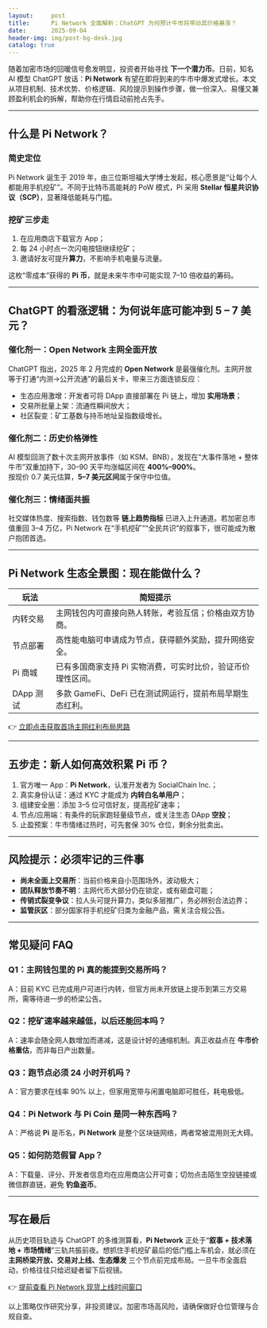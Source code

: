 ```yaml
---
layout:     post
title:      Pi Network 全面解析：ChatGPT 为何预计牛市将带动其价格暴涨？
date:       2025-09-04
header-img: img/post-bg-desk.jpg
catalog: true
---
```


随着加密市场的回暖信号愈发明显，投资者开始寻找 **下一个潜力币**。日前，知名 AI 模型 ChatGPT 放话：**Pi Network** 有望在即将到来的牛市中爆发式增长。本文从项目机制、技术优势、价格逻辑、风险提示到操作步骤，做一份深入、易懂又兼顾盈利机会的拆解，帮助你在行情启动前抢占先手。

---

## 什么是 Pi Network？

### 简史定位
Pi Network 诞生于 2019 年，由三位斯坦福大学博士发起，核心愿景是“让每个人都能用手机挖矿”。不同于比特币高能耗的 PoW 模式，Pi 采用 **Stellar 恒星共识协议（SCP）**，显著降低能耗与门槛。

### 挖矿三步走
1. 在应用商店下载官方 App；
2. 每 24 小时点一次闪电按钮继续挖矿；
3. 邀请好友可提升**算力**，不影响手机电量与流量。

这枚“零成本”获得的 **Pi 币**，就是未来牛市中可能实现 7–10 倍收益的筹码。

---

## ChatGPT 的看涨逻辑：为何说年底可能冲到 5 – 7 美元？

### 催化剂一：Open Network 主网全面开放
ChatGPT 指出，2025 年 2 月完成的 **Open Network** 是最强催化剂。主网开放等于打通“内测→公开流通”的最后关卡，带来三方面连锁反应：  
- 生态应用激增：开发者可将 DApp 直接部署在 Pi 链上，增加 **实用场景**；  
- 交易所批量上架：流通性瞬间放大；  
- 社区裂变：矿工基数与持币地址呈指数级增长。

### 催化剂二：历史价格弹性
AI 模型回测了数十次主网开放事件（如 KSM、BNB），发现在“大事件落地 + 整体牛市”双重加持下，30–90 天平均涨幅区间在 **400%–900%**。  
按现价 0.7 美元估算，**5–7 美元区间**属于保守中位值。

### 催化剂三：情绪面共振
社交媒体热度、搜索指数、钱包数等 **链上趋势指标** 已进入上升通道。若加密总市值重回 3–4 万亿，Pi Network 在“手机挖矿”“全民共识”的叙事下，很可能成为散户抱团首选。

---

## Pi Network 生态全景图：现在能做什么？

| 玩法        | 简短提示                                                    |
|-------------|-------------------------------------------------------------|
| 内转交易    | 主网钱包内可直接向熟人转账，考验互信；价格由双方协商。      |
| 节点部署    | 高性能电脑可申请成为节点，获得额外奖励，提升网络安全。      |
| Pi 商城     | 已有多国商家支持 Pi 实物消费，可实时比价，验证币价理性区间。|
| DApp 测试   | 多款 GameFi、DeFi 已在测试网运行，提前布局早期生态红利。    |

👉 [立即点击获取首场主网红利布局思路](https://okxdog.com/)

---

## 五步走：新人如何高效积累 Pi 币？

1. 官方唯一 App：**Pi Network**，认准开发者为 SocialChain Inc.；  
2. 真实身份认证：通过 KYC 才能成为 **内转白名单用户**；  
3. 组建安全圈：添加 3–5 位可信好友，提高挖矿速率；  
4. 节点/应用端：有条件的玩家跑轻量级节点，或关注生态 DApp **空投**；  
5. 止盈预案：牛市情绪过热时，可先套保 30% 仓位，剩余分批卖出。

---

## 风险提示：必须牢记的三件事

- **尚未全面上交易所**：当前价格来自小范围场外，波动极大；  
- **团队释放节奏不明**：主网代币大部分仍在锁定，或有砸盘可能；  
- **传销式裂变争议**：拉人头可提升算力，类似多层推广，务必辨别合法边界；  
- **监管灰区**：部分国家将手机挖矿归类为金融产品，需关注合规公告。  

---

## 常见疑问 FAQ

### Q1：主网钱包里的 Pi 真的能提到交易所吗？
A：目前 KYC 已完成用户可进行内转，但官方尚未开放链上提币到第三方交易所，需等待进一步的桥梁公告。

### Q2：挖矿速率越来越低，以后还能回本吗？
A：速率会随全网人数增加而递减，这是设计好的通缩机制。真正收益点在 **牛市价格重估**，而非每日产出数量。

### Q3：跑节点必须 24 小时开机吗？
A：官方要求在线率 90% 以上，但家用宽带与闲置电脑即可胜任，耗电极低。

### Q4：Pi Network 与 Pi Coin 是同一种东西吗？
A：严格说 **Pi** 是币名，**Pi Network** 是整个区块链网络，两者常被混用则无大碍。

### Q5：如何防范假冒 App？
A：下载量、评分、开发者信息均在应用商店公开可查；切勿点击陌生空投链接或微信群直链，避免 **钓鱼盗币**。

---

## 写在最后

从历史项目轨迹与 ChatGPT 的多维测算看，**Pi Network** 正处于“**叙事 + 技术落地 + 市场情绪**”三轨共振前夜。想抓住手机挖矿最后的低门槛上车机会，就必须在 **主网桥梁开放、交易对上线、生态爆发** 三个节点前完成布局。一旦牛市全面启动，价格往往只给迟疑者留下后视镜。

👉 [提前查看 Pi Network 现货上线时间窗口](https://okxdog.com/)

以上策略仅作研究分享，非投资建议。加密市场高风险，请确保做好仓位管理与合规自查。